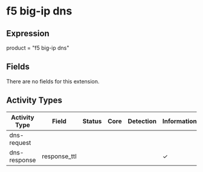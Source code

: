 f5 big-ip dns
=============

Expression
----------

product = "f5 big-ip dns"

Fields
------

There are no fields for this extension.

Activity Types
--------------

| Activity Type | Field        | Status | Core | Detection | Informational |
| ------------- | ------------ | ------ | ---- | --------- | ------------- |
| dns-request   |              |        |      |           |               |
| dns-response  | response_ttl |        |      |           | &#10003;      |

